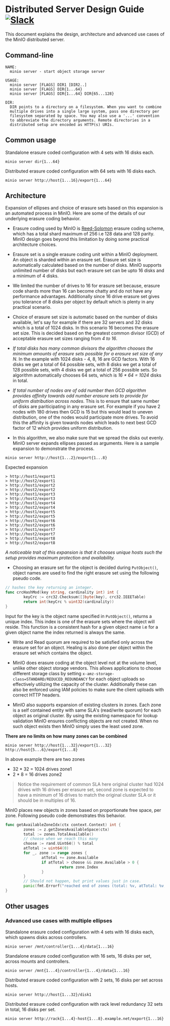 # Distributed Server Design Guide [![Slack](https://slack.min.io/slack?type=svg)](https://slack.min.io)
This document explains the design, architecture and advanced use cases of the MinIO distributed server.

## Command-line
```
NAME:
  minio server - start object storage server

USAGE:
  minio server [FLAGS] DIR1 [DIR2..]
  minio server [FLAGS] DIR{1...64}
  minio server [FLAGS] DIR{1...64} DIR{65...128}

DIR:
  DIR points to a directory on a filesystem. When you want to combine
  multiple drives into a single large system, pass one directory per
  filesystem separated by space. You may also use a '...' convention
  to abbreviate the directory arguments. Remote directories in a
  distributed setup are encoded as HTTP(s) URIs.
```

## Common usage

Standalone erasure coded configuration with 4 sets with 16 disks each.
```
minio server dir{1...64}
```

Distributed erasure coded configuration with 64 sets with 16 disks each.

```
minio server http://host{1...16}/export{1...64}
```

## Architecture

Expansion of ellipses and choice of erasure sets based on this expansion is an automated process in MinIO. Here are some of the details of our underlying erasure coding behavior.

- Erasure coding used by MinIO is [Reed-Solomon](https://github.com/klauspost/reedsolomon) erasure coding scheme, which has a total shard maximum of 256 i.e 128 data and 128 parity. MinIO design goes beyond this limitation by doing some practical architecture choices.

- Erasure set is a single erasure coding unit within a MinIO deployment. An object is sharded within an erasure set. Erasure set size is automatically calculated based on the number of disks. MinIO supports unlimited number of disks but each erasure set can be upto 16 disks and a minimum of 4 disks.

- We limited the number of drives to 16 for erasure set because, erasure code shards more than 16 can become chatty and do not have any performance advantages. Additionally since 16 drive erasure set gives you tolerance of 8 disks per object by default which is plenty in any practical scenario.

- Choice of erasure set size is automatic based on the number of disks available, let's say for example if there are 32 servers and 32 disks which is a total of 1024 disks. In this scenario 16 becomes the erasure set size. This is decided based on the greatest common divisor (GCD) of acceptable erasure set sizes ranging from *4 to 16*.

- *If total disks has many common divisors the algorithm chooses the minimum amounts of erasure sets possible for a erasure set size of any N*.  In the example with 1024 disks - 4, 8, 16 are GCD factors. With 16 disks we get a total of 64 possible sets, with 8 disks we get a total of 128 possible sets, with 4 disks we get a total of 256 possible sets. So algorithm automatically chooses 64 sets, which is *16 * 64 = 1024* disks in total.

- *If total number of nodes are of odd number then GCD algorithm provides affinity towards odd number erasure sets to provide for uniform distribution across nodes*. This is to ensure that same number of disks are pariticipating in any erasure set. For example if you have 2 nodes with 180 drives then GCD is 15 but this would lead to uneven distribution, one of the nodes would participate more drives. To avoid this the affinity is given towards nodes which leads to next best GCD factor of 12 which provides uniform distribution.

- In this algorithm, we also make sure that we spread the disks out evenly. MinIO server expands ellipses passed as arguments. Here is a sample expansion to demonstrate the process.

```
minio server http://host{1...2}/export{1...8}
```

Expected expansion
```
> http://host1/export1
> http://host2/export1
> http://host1/export2
> http://host2/export2
> http://host1/export3
> http://host2/export3
> http://host1/export4
> http://host2/export4
> http://host1/export5
> http://host2/export5
> http://host1/export6
> http://host2/export6
> http://host1/export7
> http://host2/export7
> http://host1/export8
> http://host2/export8
```

*A noticeable trait of this expansion is that it chooses unique hosts such the setup provides maximum protection and availability.*

- Choosing an erasure set for the object is decided during `PutObject()`, object names are used to find the right erasure set using the following pseudo code.
```go
// hashes the key returning an integer.
func crcHashMod(key string, cardinality int) int {
        keyCrc := crc32.Checksum([]byte(key), crc32.IEEETable)
        return int(keyCrc % uint32(cardinality))
}
```
Input for the key is the object name specified in `PutObject()`, returns a unique index. This index is one of the erasure sets where the object will reside. This function is a consistent hash for a given object name i.e for a given object name the index returned is always the same.

- Write and Read quorum are required to be satisfied only across the erasure set for an object. Healing is also done per object within the erasure set which contains the object.

- MinIO does erasure coding at the object level not at the volume level, unlike other object storage vendors. This allows applications to choose different storage class by setting `x-amz-storage-class=STANDARD/REDUCED_REDUNDANCY` for each object uploads so effectively utilizing the capacity of the cluster. Additionally these can also be enforced using IAM policies to make sure the client uploads with correct HTTP headers.

- MinIO also supports expansion of existing clusters in zones. Each zone is a self contained entity with same SLA's (read/write quorum) for each object as original cluster. By using the existing namespace for lookup validation MinIO ensures conflicting objects are not created. When no such object exists then MinIO simply uses the least used zone.

__There are no limits on how many zones can be combined__

```
minio server http://host{1...32}/export{1...32} http://host{5...6}/export{1...8}
```

In above example there are two zones

- 32 * 32 = 1024 drives zone1
- 2 * 8 = 16 drives zone2

> Notice the requirement of common SLA here original cluster had 1024 drives with 16 drives per erasure set, second zone is expected to have a minimum of 16 drives to match the original cluster SLA or it should be in multiples of 16.

MinIO places new objects in zones based on proportionate free space, per zone. Following pseudo code demonstrates this behavior.
```go
func getAvailableZoneIdx(ctx context.Context) int {
        zones := z.getZonesAvailableSpace(ctx)
        total := zones.TotalAvailable()
        // choose when we reach this many
        choose := rand.Uint64() % total
        atTotal := uint64(0)
        for _, zone := range zones {
                atTotal += zone.Available
                if atTotal > choose && zone.Available > 0 {
                        return zone.Index
                }
        }
        // Should not happen, but print values just in case.
        panic(fmt.Errorf("reached end of zones (total: %v, atTotal: %v, choose: %v)", total, atTotal, choose))
}
```

## Other usages

### Advanced use cases with multiple ellipses

Standalone erasure coded configuration with 4 sets with 16 disks each, which spawns disks across controllers.
```
minio server /mnt/controller{1...4}/data{1...16}
```

Standalone erasure coded configuration with 16 sets, 16 disks per set, across mounts and controllers.
```
minio server /mnt{1...4}/controller{1...4}/data{1...16}
```

Distributed erasure coded configuration with 2 sets, 16 disks per set across hosts.
```
minio server http://host{1...32}/disk1
```

Distributed erasure coded configuration with rack level redundancy 32 sets in total, 16 disks per set.
```
minio server http://rack{1...4}-host{1...8}.example.net/export{1...16}
```
